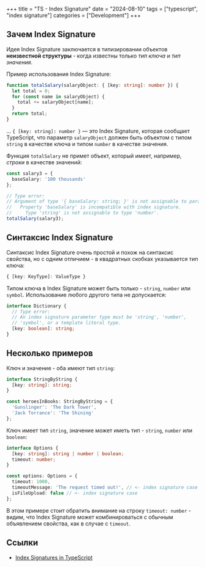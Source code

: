 +++
title = "TS - Index Signature"
date = "2024-08-10"
tags = ["typescript", "index signature"]
categories = ["Development"]
+++

## Зачем Index Signature

Идея Index Signature заключается в типизировании объектов **неизвестной структуры** - когда известны только *тип ключа* и *тип значения*.

Пример использования Index Signature:

```typescript
function totalSalary(salaryObject: { [key: string]: number }) {
  let total = 0;
  for (const name in salaryObject) {
    total += salaryObject[name];
  }
  return total;
}
```

... `{ [key: string]: number }` — это Index Signature, которая сообщает TypeScript, что параметр `salaryObject` должен быть объектом с типом `string` в качестве ключа и типом `number` в качестве значения.

Функция `totalSalary` не примет объект, который имеет, например, *строки* в качестве значений:

```typescript
const salary3 = {
  baseSalary: '100 thousands'
};

// Type error:
// Argument of type '{ baseSalary: string; }' is not assignable to parameter of type '{ [key: string]: number; }'.
//   Property 'baseSalary' is incompatible with index signature.
//     Type 'string' is not assignable to type 'number'.
totalSalary(salary3);
```

## Синтаксис Index Signature

Синтаксис Index Signature очень простой и похож на синтаксис свойства, но с одним отличием - в квадратных скобках указывается тип ключа:

```typescript
{ [key: KeyType]: ValueType }
```

Типом ключа в Index Signature может быть только - `string`, `number` или `symbol`. Использование любого другого типа не допускается:

```typescript
interface Dictionary {
  // Type error: 
  // An index signature parameter type must be 'string', 'number', 
  // 'symbol', or a template literal type.  
  [key: boolean]: string;
}
```

## Несколько примеров

Ключ и значение - оба имеют тип `string`:

```typescript
interface StringByString {
  [key: string]: string;
}

const heroesInBooks: StringByString = {
  'Gunslinger': 'The Dark Tower',
  'Jack Torrance': 'The Shining'
};
```

Ключ имеет тип `string`, значение может иметь тип - `string`, `number` или `boolean`:

```typescript
interface Options {
  [key: string]: string | number | boolean;
  timeout: number;
}

const options: Options = {
  timeout: 1000,
  timeoutMessage: 'The request timed out!', // <- index signature case
  isFileUpload: false // <- index signature case
};
```

В этом примере стоит обратить внимание на строку `timeout: number` - видим, что Index Signature может комбинироваться с обычным объявлением свойства, как в случае с `timeout`.

## Ссылки

* [Index Signatures in TypeScript](https://dmitripavlutin.com/typescript-index-signatures/)